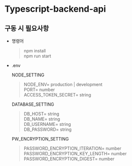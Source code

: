 # Typescript-backend-api

## 구동 시 필요사항

- 명령어

  > npm install  
  > npm run start

- .env

  NODE_SETTING

  > NODE_ENV= production | development  
  > PORT= number  
  > ACCESS_TOKEN_SECRET= string  

  DATABASE_SETTING

  > DB_HOST= string  
  > DB_NAME= string  
  > DB_USERNAME= string  
  > DB_PASSWORD= string

  PW_ENCRYPTION_SETTING
  
  > PASSWORD_ENCRYPTION_ITERATION= number  
  > PASSWORD_ENCRYPTION_KEY_LENGTH= number  
  > PASSWORD_ENCRYPTION_DIGEST= number
